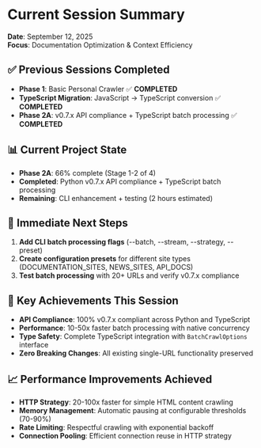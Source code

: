 # Current Session Summary
**Date**: September 12, 2025  
**Focus**: Documentation Optimization & Context Efficiency

## ✅ Previous Sessions Completed
- **Phase 1**: Basic Personal Crawler ✅ **COMPLETED**
- **TypeScript Migration**: JavaScript → TypeScript conversion ✅ **COMPLETED** 
- **Phase 2A**: v0.7.x API compliance + TypeScript batch processing ✅ **COMPLETED**

## 📊 Current Project State
- **Phase 2A**: 66% complete (Stage 1-2 of 4)
- **Completed**: Python v0.7.x API compliance + TypeScript batch processing
- **Remaining**: CLI enhancement + testing (2 hours estimated)

## 🎯 Immediate Next Steps
1. **Add CLI batch processing flags** (--batch, --stream, --strategy, --preset)
2. **Create configuration presets** for different site types (DOCUMENTATION_SITES, NEWS_SITES, API_DOCS)
3. **Test batch processing** with 20+ URLs and verify v0.7.x compliance

## 🔑 Key Achievements This Session
- **API Compliance**: 100% v0.7.x compliant across Python and TypeScript
- **Performance**: 10-50x faster batch processing with native concurrency
- **Type Safety**: Complete TypeScript integration with `BatchCrawlOptions` interface
- **Zero Breaking Changes**: All existing single-URL functionality preserved

## 📈 Performance Improvements Achieved
- **HTTP Strategy**: 20-100x faster for simple HTML content crawling
- **Memory Management**: Automatic pausing at configurable thresholds (70-90%)
- **Rate Limiting**: Respectful crawling with exponential backoff
- **Connection Pooling**: Efficient connection reuse in HTTP strategy